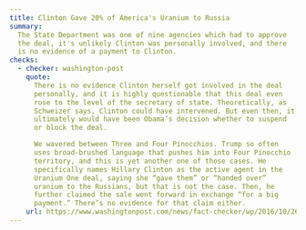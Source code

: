 ```yaml
---
title: Clinton Gave 20% of America's Uranium to Russia
summary:
  The State Department was one of nine agencies which had to approve
  the deal, it's unlikely Clinton was personally involved, and there
  is no evidence of a payment to Clinton.
checks:
  - checker: washington-post
    quote:
      There is no evidence Clinton herself got involved in the deal
      personally, and it is highly questionable that this deal even
      rose to the level of the secretary of state. Theoretically, as
      Schweizer says, Clinton could have intervened. But even then, it
      ultimately would have been Obama’s decision whether to suspend
      or block the deal.

      We wavered between Three and Four Pinocchios. Trump so often
      uses broad-brushed language that pushes him into Four Pinocchio
      territory, and this is yet another one of those cases. He
      specifically names Hillary Clinton as the active agent in the
      Uranium One deal, saying she “gave them” or “handed over”
      uranium to the Russians, but that is not the case. Then, he
      further claimed the sale went forward in exchange “for a big
      payment.” There’s no evidence for that claim either.
    url: https://www.washingtonpost.com/news/fact-checker/wp/2016/10/26/the-facts-behind-trumps-repeated-claim-about-hillary-clintons-role-in-the-russian-uranium-deal/
---
```

